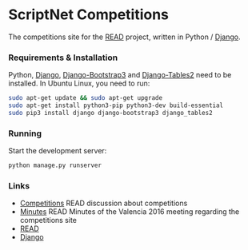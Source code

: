 # ScriptNet Competitions

The competitions site for the [READ] project, written in Python / [Django].

### Requirements & Installation
Python, [Django], [Django-Bootstrap3] and [Django-Tables2] need to be installed.
In Ubuntu Linux, you need to run:
```sh
sudo apt-get update && sudo apt-get upgrade
sudo apt-get install python3-pip python3-dev build-essential
sudo pip3 install django django-bootstrap3 django_tables2
```

### Running

Start the development server:
```sh
python manage.py runserver
```

### Links

* [Competitions] READ discussion about competitions
* [Minutes] READ Minutes of the Valencia 2016 meeting regarding the competitions site
* [READ]
* [Django]

[Competitions]: <https://read02.uibk.ac.at/wiki/index.php/Competitions>
[Minutes]: <https://read02.uibk.ac.at/wiki/index.php/Technical_Meetings:Valencia_Meeting_Minutes#Competitions_site>
[READ]: <http://read.transkribus.eu>
[Django]: <https://www.djangoproject.com/>
[Django-Bootstrap3]: <http://github.com/dyve/django-bootstrap3>
[Django-Tables2]: <http://github.com/bradleyayers/django-tables2>
